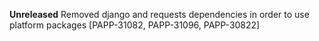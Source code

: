 **Unreleased**
Removed django and requests dependencies in order to use platform packages [PAPP-31082, PAPP-31096, PAPP-30822]
